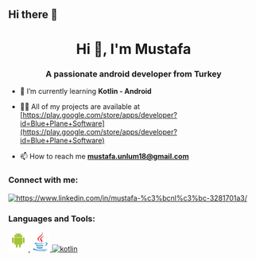 ## Hi there 👋

<h1 align="center">Hi 👋, I'm Mustafa</h1>
<h3 align="center">A passionate android developer from Turkey</h3>

- 🌱 I’m currently learning **Kotlin - Android**

- 👨‍💻 All of my projects are available at [https://play.google.com/store/apps/developer?id=Blue+Plane+Software](https://play.google.com/store/apps/developer?id=Blue+Plane+Software)

- 📫 How to reach me **mustafa.unlum18@gmail.com**

<h3 align="left">Connect with me:</h3>
<p align="left">
<a href="https://linkedin.com/in/https://www.linkedin.com/in/mustafa-%c3%bcnl%c3%bc-3281701a3/" target="blank"><img align="center" src="https://raw.githubusercontent.com/rahuldkjain/github-profile-readme-generator/master/src/images/icons/Social/linked-in-alt.svg" alt="https://www.linkedin.com/in/mustafa-%c3%bcnl%c3%bc-3281701a3/" height="30" width="40" /></a>
</p>

<h3 align="left">Languages and Tools:</h3>
<p align="left"> <a href="https://developer.android.com" target="_blank" rel="noreferrer"> <img src="https://raw.githubusercontent.com/devicons/devicon/master/icons/android/android-original-wordmark.svg" alt="android" width="40" height="40"/> </a> <a href="https://www.java.com" target="_blank" rel="noreferrer"> <img src="https://raw.githubusercontent.com/devicons/devicon/master/icons/java/java-original.svg" alt="java" width="40" height="40"/> </a> <a href="https://kotlinlang.org" target="_blank" rel="noreferrer"> <img src="https://www.vectorlogo.zone/logos/kotlinlang/kotlinlang-icon.svg" alt="kotlin" width="40" height="40"/> </a> </p>
